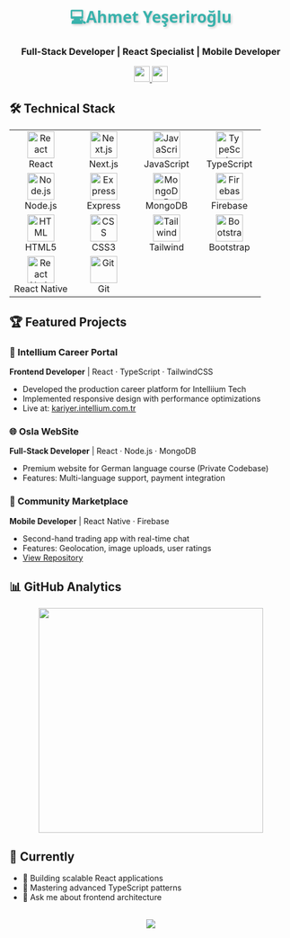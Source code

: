 <div align="center">
  <!-- Static Name Header with Beautiful Typography -->
  <h1>
    <span style="font-family: 'Segoe UI', Tahoma, Geneva, Verdana, sans-serif; color: #38B2AC; text-shadow: 2px 2px 4px rgba(0,0,0,0.2);">💻Ahmet Yeşeriroğlu</span>
  </h1>

  <h3>Full-Stack Developer | React Specialist | Mobile Developer</h3>

  <!-- Enlarged Social Badges -->
  <p align="center">
    <a href="https://www.linkedin.com/in/ahmetyeserir/" target="_blank">
      <img src="https://img.shields.io/badge/-LinkedIn-0A66C2?style=for-the-badge&logo=linkedin&logoColor=white&link=https://www.linkedin.com/in/ahmetyeserir/" height="28"/>
    </a>
    <a href="mailto:ahmetyeserirogluu@gmail.com" target="_blank">
      <img src="https://img.shields.io/badge/-Gmail-EA4335?style=for-the-badge&logo=gmail&logoColor=white&link=mailto:ahmetyeserirogluu@gmail.com" height="28"/>
    </a>
  </p>
</div>

## 🛠 Technical Stack
<div align="center">
  <table>
    <!-- Row 1 -->
    <tr>
      <td align="center" width="96">
        <img src="https://skillicons.dev/icons?i=react" width="48" height="48" alt="React" />
        <br>React
      </td>
      <td align="center" width="96">
        <img src="https://skillicons.dev/icons?i=nextjs" width="48" height="48" alt="Next.js" />
        <br>Next.js
      </td>
      <td align="center" width="96">
        <img src="https://skillicons.dev/icons?i=js" width="48" height="48" alt="JavaScript" />
        <br>JavaScript
      </td>
      <td align="center" width="96">
        <img src="https://skillicons.dev/icons?i=ts" width="48" height="48" alt="TypeScript" />
        <br>TypeScript
      </td>
    </tr>
    <!-- Row 2 -->
    <tr>
      <td align="center" width="96">
        <img src="https://skillicons.dev/icons?i=nodejs" width="48" height="48" alt="Node.js" />
        <br>Node.js
      </td>
      <td align="center" width="96">
        <img src="https://skillicons.dev/icons?i=express" width="48" height="48" alt="Express" />
        <br>Express
      </td>
      <td align="center" width="96">
        <img src="https://skillicons.dev/icons?i=mongodb" width="48" height="48" alt="MongoDB" />
        <br>MongoDB
      </td>
      <td align="center" width="96">
        <img src="https://skillicons.dev/icons?i=firebase" width="48" height="48" alt="Firebase" />
        <br>Firebase
      </td>
    </tr>
    <!-- Row 3 -->
    <tr>
      <td align="center" width="96">
        <img src="https://skillicons.dev/icons?i=html" width="48" height="48" alt="HTML" />
        <br>HTML5
      </td>
      <td align="center" width="96">
        <img src="https://skillicons.dev/icons?i=css" width="48" height="48" alt="CSS" />
        <br>CSS3
      </td>
      <td align="center" width="96">
        <img src="https://skillicons.dev/icons?i=tailwind" width="48" height="48" alt="Tailwind" />
        <br>Tailwind
      </td>
      <td align="center" width="96">
        <img src="https://skillicons.dev/icons?i=bootstrap" width="48" height="48" alt="Bootstrap" />
        <br>Bootstrap
      </td>
    </tr>
    <!-- Row 4 -->
    <tr>
      <td align="center" width="96">
        <img src="https://skillicons.dev/icons?i=react" width="48" height="48" alt="React Native" />
        <br>React Native
      </td>
      </td>
      <td align="center" width="96">
        <img src="https://skillicons.dev/icons?i=git" width="48" height="48" alt="Git" />
        <br>Git
      </td>
    </tr>
  </table>
</div>

## 🏆 Featured Projects

### 🏢 Intellium Career Portal
**Frontend Developer** | React · TypeScript · TailwindCSS  
- Developed the production career platform for Intelliium Tech
- Implemented responsive design with performance optimizations
- Live at: [kariyer.intellium.com.tr](https://kariyer.intellium.com.tr)

### 🌐 Osla WebSite
**Full-Stack Developer** | React · Node.js · MongoDB  
- Premium website for German language course (Private Codebase)
- Features: Multi-language support, payment integration

### 📱 Community Marketplace
**Mobile Developer** | React Native · Firebase  
- Second-hand trading app with real-time chat
- Features: Geolocation, image uploads, user ratings
- [View Repository](https://github.com/AhmetYeserir/community-marketplace)

## 📊 GitHub Analytics
<div align="center">
  <img width="400" src="https://github-readme-stats.vercel.app/api?username=AhmetYeserir&show_icons=true&theme=radical&hide_border=true&include_all_commits=true" />
</div>

## 🌟 Currently
- 🔭 Building scalable React applications
- 🌱 Mastering advanced TypeScript patterns
- 💬 Ask me about frontend architecture

<div align="center">
  <br/>
  <img src="https://capsule-render.vercel.app/api?type=waving&color=gradient&height=60&section=footer&width=100%"/>
</div>
